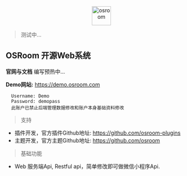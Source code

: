 
<div align=center><img width="auto" height="50" src="https://raw.githubusercontent.com/osroom/osroom/master/apps/static/sys_imgs/osroom-logo.png" alt="osroom"/></div>

> 测试中... 
## OSRoom 开源Web系统
**官网与文档** 编写预热中...

**Demo网站:** https://demo.osroom.com
```
  Username: Demo    
  Password: demopass
  此账户已禁止后端管理数据修改和账户本身基础资料修改
```

> 支持
- 插件开发，官方插件Github地址: https://github.com/osroom-plugins
- 主题开发，官方主题Github地址: https://github.com/osroom
> 基础功能
- Web 服务端Api, Restful api，简单修改即可做微信小程序Api.
